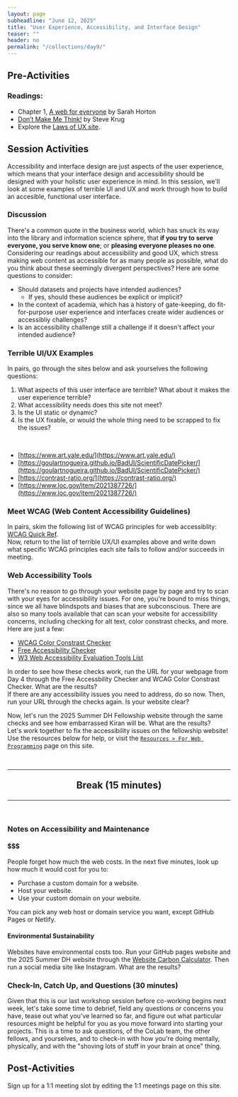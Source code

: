 ```yaml
---
layout: page
subheadline: "June 12, 2025"
title: "User Experience, Accessibility, and Interface Design"
teaser: ""
header: no
permalink: "/collections/day9/"
---
```

## Pre-Activities
### Readings:
- Chapter 1, [A web for everyone](https://catalog.library.cornell.edu/catalog/8412382) by Sarah Horton
- [Don’t Make Me Think!](https://catalog.library.cornell.edu/catalog/15141712) by Steve Krug
- Explore the [Laws of UX site](https://lawsofux.com/).

## Session Activities
Accessibility and interface design are just aspects of the user experience, which means that your interface design and accessibility should be designed with your holistic user experience in mind. In this session, we'll look at some examples of terrible UI and UX and work through how to build an accesible, functional user interface.

### Discussion
There's a common quote in the business world, which has snuck its way into the library and information science sphere, that **if you try to serve everyone, you serve know one**; or **pleasing everyone pleases no one**. Considering our readings about accessibility and good UX, which stress making web content as accessible for as many people as possible, what do you think about these seemingly divergent perspectives? Here are some questions to consider:
* Should datasets and projects have intended audiences?
  * If yes, should these audiences be explicit or implicit?
* In the context of academia, which has a history of gate-keeping, do fit-for-purpose user experience and interfaces create wider audiences or accessibliy challenges?
* Is an accessibility challenge still a challenge if it doesn't affect your intended audience?

### Terrible UI/UX Examples
In pairs, go through the sites below and ask yourselves the following questions:
1. What aspects of this user interface are terrible? What about it makes the user experience terrible?
2. What accessibility needs does this site not meet?
3. Is the UI static or dynamic?
4. Is the UX fixable, or would the whole thing need to be scrapped to fix the issues?
   
<br>

* [https://www.art.yale.edu/](https://www.art.yale.edu/)
* [https://goulartnogueira.github.io/BadUI/ScientificDatePicker/](https://goulartnogueira.github.io/BadUI/ScientificDatePicker/)
* [https://contrast-ratio.org/](https://contrast-ratio.org/)
* [https://www.loc.gov/item/2021387726/](https://www.loc.gov/item/2021387726/)


### Meet WCAG (Web Content Accessibility Guidelines)
In pairs, skim the following list of WCAG principles for web accessiblity: [WCAG Quick Ref](https://www.w3.org/WAI/WCAG22/quickref/).
<br>
Now, return to the list of terrible UX/UI examples above and write down what specific WCAG principles each site fails to follow and/or succeeds in meeting.

### Web Accessibility Tools
There's no reason to go through your website page by page and try to scan with your eyes for accessibility issues. For one, you're bound to miss things, since we all have blindspots and biases that are subconscious. There are also so many tools available that can scan your website for accessibility concerns, including checking for alt text, color constrast checks, and more. Here are just a few:
* [WCAG Color Constrast Checker](https://www.skynettechnologies.com/color-contrast-checker)
* [Free Accessibility Checker](https://www.skynettechnologies.com/accessibility-checker)
* [W3 Web Accessibility Evaluation Tools List](https://www.w3.org/WAI/test-evaluate/tools/list/)

In order to see how these checks work, run the URL for your webpage from Day 4 through the Free Accessbility Checker and WCAG Color Constrast Checker. What are the results? <br>
If there are any accessibility issues you need to address, do so now. Then, run your URL through the checks again. Is your website clear? <br>

Now, let's run the 2025 Summer DH Fellowship website through the same checks and see how embarrassed Kiran will be. What are the results? <br>
Let's work together to fix the accessibility issues on the fellowship website! Use the resources below for help, or visit the [`Resources > For Web Programming`](https://cornell-colab.github.io/2025-SummerDH/web-programming-resources/) page on this site.

<br>
<hr>

<p style="font-weight:bold; font-size:16pt; text-align:center;"> Break (15 minutes) </p>

<hr>
<br>


### Notes on Accessibility and Maintenance
#### $$$
People forget how much the web costs. In the next five minutes, look up how much it would cost for you to:
* Purchase a custom domain for a website.
* Host your website.
* Use your custom domain on your website.

You can pick any web host or domain service you want, except GitHub Pages or Netlify.

#### Environmental Sustainability
Websites have environmental costs too. Run your GitHub pages website and the 2025 Summer DH website through the [Website Carbon Calculator](https://www.websitecarbon.com/). Then run a social media site like Instagram. What are the results?

### Check-In, Catch Up, and Questions (30 minutes)
Given that this is our last workshop session before co-working begins next week, let's take some time to debrief, field any questions or concerns you have, tease out what you've learned so far, and figure out what particular resources might be helpful for you as you move forward into starting your projects. This is a time to ask questions, of the CoLab team, the other fellows, and yourselves, and to check-in with how you're doing mentally, physically, and with the "shoving lots of stuff in your brain at once" thing. 

## Post-Activities
Sign up for a 1:1 meeting slot by editing the 1:1 meetings page on this site.

